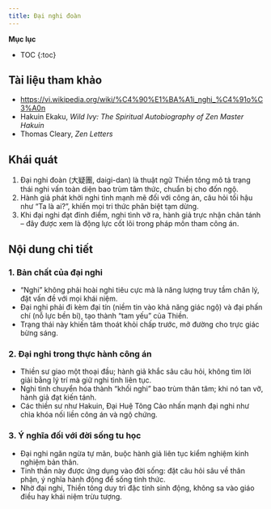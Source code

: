 ```yaml
---
title: Đại nghi đoàn
---
```


**Mục lục**

- TOC
{:toc}

## Tài liệu tham khảo

- <https://vi.wikipedia.org/wiki/%C4%90%E1%BA%A1i_nghi_%C4%91o%C3%A0n>
- Hakuin Ekaku, *Wild Ivy: The Spiritual Autobiography of Zen Master Hakuin*
- Thomas Cleary, *Zen Letters*

## Khái quát

1. Đại nghi đoàn (大疑團, daigi-dan) là thuật ngữ Thiền tông mô tả trạng thái nghi vấn toàn diện bao trùm tâm thức, chuẩn bị cho đốn ngộ.
2. Hành giả phát khởi nghi tình mạnh mẽ đối với công án, câu hỏi tối hậu như “Ta là ai?”, khiến mọi tri thức phân biệt tạm dừng.
3. Khi đại nghi đạt đỉnh điểm, nghi tình vỡ ra, hành giả trực nhận chân tánh – đây được xem là động lực cốt lõi trong pháp môn tham công án.

## Nội dung chi tiết

### 1. Bản chất của đại nghi
- “Nghi” không phải hoài nghi tiêu cực mà là năng lượng truy tầm chân lý, đặt vấn đề với mọi khái niệm.
- Đại nghi phải đi kèm đại tín (niềm tin vào khả năng giác ngộ) và đại phấn chí (nỗ lực bền bỉ), tạo thành “tam yếu” của Thiền.
- Trạng thái này khiến tâm thoát khỏi chấp trước, mở đường cho trực giác bừng sáng.

### 2. Đại nghi trong thực hành công án
- Thiền sư giao một thoại đầu; hành giả khắc sâu câu hỏi, không tìm lời giải bằng lý trí mà giữ nghi tình liên tục.
- Nghi tình chuyển hóa thành “khối nghi” bao trùm thân tâm; khi nó tan vỡ, hành giả đạt kiến tánh.
- Các thiền sư như Hakuin, Đại Huệ Tông Cảo nhấn mạnh đại nghi như chìa khóa nối liền công án và ngộ chứng.

### 3. Ý nghĩa đối với đời sống tu học
- Đại nghi ngăn ngừa tự mãn, buộc hành giả liên tục kiểm nghiệm kinh nghiệm bản thân.
- Tinh thần này được ứng dụng vào đời sống: đặt câu hỏi sâu về thân phận, ý nghĩa hành động để sống tỉnh thức.
- Nhờ đại nghi, Thiền tông duy trì đặc tính sinh động, không sa vào giáo điều hay khái niệm trừu tượng.
